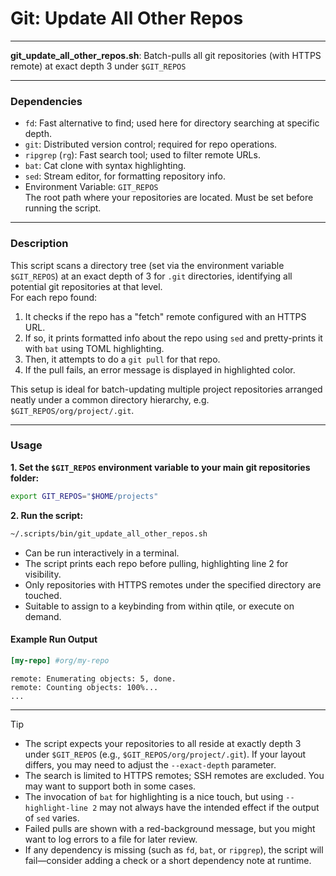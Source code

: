 # Git: Update All Other Repos

---

**git_update_all_other_repos.sh**: Batch-pulls all git repositories (with HTTPS remote) at exact depth 3 under `$GIT_REPOS`

---

### Dependencies

- `fd`: Fast alternative to find; used here for directory searching at specific depth.
- `git`: Distributed version control; required for repo operations.
- `ripgrep` (`rg`): Fast search tool; used to filter remote URLs.
- `bat`: Cat clone with syntax highlighting.
- `sed`: Stream editor, for formatting repository info.
- Environment Variable: `GIT_REPOS`  
  The root path where your repositories are located. Must be set before running the script.

---

### Description

This script scans a directory tree (set via the environment variable `$GIT_REPOS`) at an exact depth of 3 for `.git` directories, identifying all potential git repositories at that level.  
For each repo found:

1. It checks if the repo has a "fetch" remote configured with an HTTPS URL.
2. If so, it prints formatted info about the repo using `sed` and pretty-prints it with `bat` using TOML highlighting.
3. Then, it attempts to do a `git pull` for that repo.
4. If the pull fails, an error message is displayed in highlighted color.

This setup is ideal for batch-updating multiple project repositories arranged neatly under a common directory hierarchy, e.g. `$GIT_REPOS/org/project/.git`.

---

### Usage

**1. Set the `$GIT_REPOS` environment variable to your main git repositories folder:**
```bash
export GIT_REPOS="$HOME/projects"
```

**2. Run the script:**
```bash
~/.scripts/bin/git_update_all_other_repos.sh
```

- Can be run interactively in a terminal.
- The script prints each repo before pulling, highlighting line 2 for visibility.
- Only repositories with HTTPS remotes under the specified directory are touched.
- Suitable to assign to a keybinding from within qtile, or execute on demand.

#### Example Run Output
```toml
[my-repo] #org/my-repo
```
```
remote: Enumerating objects: 5, done.
remote: Counting objects: 100%...
...
```

---

> [!TIP]
> - The script expects your repositories to all reside at exactly depth 3 under `$GIT_REPOS` (e.g., `$GIT_REPOS/org/project/.git`). If your layout differs, you may need to adjust the `--exact-depth` parameter.
> - The search is limited to HTTPS remotes; SSH remotes are excluded. You may want to support both in some cases.
> - The invocation of `bat` for highlighting is a nice touch, but using `--highlight-line 2` may not always have the intended effect if the output of `sed` varies.
> - Failed pulls are shown with a red-background message, but you might want to log errors to a file for later review.
> - If any dependency is missing (such as `fd`, `bat`, or `ripgrep`), the script will fail—consider adding a check or a short dependency note at runtime.